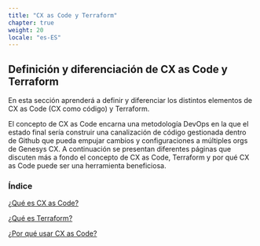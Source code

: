 ```yaml
---
title: "CX as Code y Terraform"
chapter: true
weight: 20
locale: "es-ES"
---
```


## Definición y diferenciación de CX as Code y Terraform

En esta sección aprenderá a definir y diferenciar los distintos elementos de CX as Code (CX como código) y Terraform.

El concepto de CX as Code encarna una metodología DevOps en la que el estado final sería construir una canalización de código gestionada dentro de Github que pueda empujar cambios y configuraciones a múltiples orgs de Genesys CX. A continuación se presentan diferentes páginas que discuten más a fondo el concepto de CX as Code, Terraform y por qué CX as Code puede ser una herramienta beneficiosa.

### Índice

[¿Qué es CX as Code?](020-cx-as-code-and-terraform/10_first.html)

[¿Qué es Terraform?](020-cx-as-code-and-terraform/20_second.html)

[¿Por qué usar CX as Code?](020-cx-as-code-and-terraform/30_third.html)

